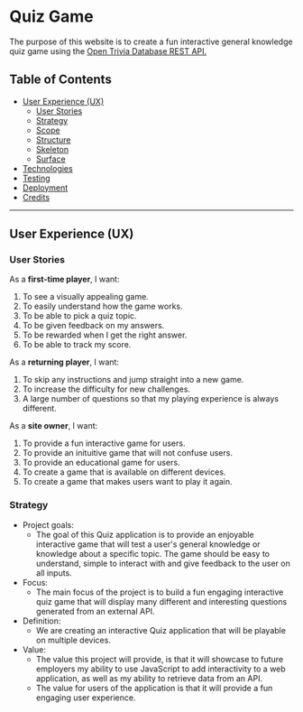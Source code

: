 # Quiz Game

The purpose of this website is to create a fun interactive general knowledge quiz game using the [Open Trivia Database REST API.](https://www.programmableweb.com/api/open-trivia-database-rest-api-v1)

## Table of Contents
- [User Experience (UX)](#user-experience-(ux))
    - [User Stories](#user-stories)
    - [Strategy](#strategy)
    - [Scope](#scope)
    - [Structure](#structure)
    - [Skeleton](#skeleton)
    - [Surface](#surface)
- [Technologies](#technologies)
- [Testing](#testing)
- [Deployment](#deployment)
- [Credits](#credits)

---
## User Experience (UX)

### User Stories
As a **first-time player**, I want:
1. To see a visually appealing game.
2. To easily understand how the game works.
3. To be able to pick a quiz topic.
4. To be given feedback on my answers.
5. To be rewarded when I get the right answer.
6. To be able to track my score.

As a **returning player**, I want:
1.	To skip any instructions and jump straight into a new game.
2. To increase the difficulty for new challenges.
3. A large number of questions so that my playing experience is always different.

As a **site owner**, I want:
1.	To provide a fun interactive game for users.
2. To provide an inituitive game that will not confuse users.
3. To provide an educational game for users.
4. To create a game that is available on different devices.
5. To create a game that makes users want to play it again.

### Strategy
- Project goals:
    - The goal of this Quiz application is to provide an enjoyable interactive game that will test a user's general knowledge or knowledge about a specific topic. The game should be easy to understand, simple to interact with and give feedback to the user on all inputs.
- Focus:
    - The main focus of the project is to build a fun engaging interactive quiz game that will display many different and interesting questions generated from an external API.
- Definition:
    - We are creating an interactive Quiz application that will be playable on multiple devices.
- Value:
    - The value this project will provide, is that it will showcase to future employers my ability to use JavaScript to add interactivity to a web application, as well as my ability to retrieve data from an API.
    - The value for users of the application is that it will provide a fun engaging user experience.